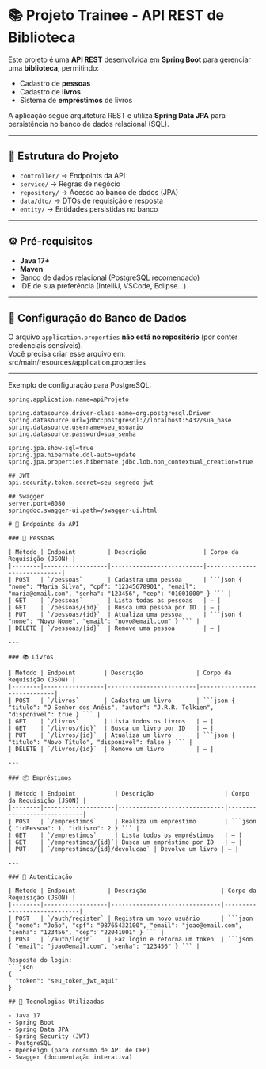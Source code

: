 # 📚 Projeto Trainee - API REST de Biblioteca  

Este projeto é uma **API REST** desenvolvida em **Spring Boot** para gerenciar uma **biblioteca**, permitindo:  
- Cadastro de **pessoas**  
- Cadastro de **livros**  
- Sistema de **empréstimos** de livros  

A aplicação segue arquitetura REST e utiliza **Spring Data JPA** para persistência no banco de dados relacional (SQL).  

---

## 📂 Estrutura do Projeto  

- `controller/` → Endpoints da API  
- `service/` → Regras de negócio  
- `repository/` → Acesso ao banco de dados (JPA)  
- `data/dto/` → DTOs de requisição e resposta  
- `entity/` → Entidades persistidas no banco  

---

## ⚙️ Pré-requisitos  

- **Java 17+**  
- **Maven**  
- Banco de dados relacional (PostgreSQL recomendado)  
- IDE de sua preferência (IntelliJ, VSCode, Eclipse...)  

---

## 📌 Configuração do Banco de Dados  

O arquivo `application.properties` **não está no repositório** (por conter credenciais sensíveis).  
Você precisa criar esse arquivo em: src/main/resources/application.properties

---
Exemplo de configuração para PostgreSQL:  

```properties
spring.application.name=apiProjeto

spring.datasource.driver-class-name=org.postgresql.Driver
spring.datasource.url=jdbc:postgresql://localhost:5432/sua_base
spring.datasource.username=seu_usuario
spring.datasource.password=sua_senha

spring.jpa.show-sql=true
spring.jpa.hibernate.ddl-auto=update
spring.jpa.properties.hibernate.jdbc.lob.non_contextual_creation=true

## JWT
api.security.token.secret=seu-segredo-jwt

## Swagger
server.port=8080
springdoc.swagger-ui.path=/swagger-ui.html

# 📖 Endpoints da API  

### 👤 Pessoas  

| Método | Endpoint         | Descrição                | Corpo da Requisição (JSON) |
|--------|------------------|--------------------------|-----------------------------|
| POST   | `/pessoas`       | Cadastra uma pessoa      | ```json { "nome": "Maria Silva", "cpf": "12345678901", "email": "maria@email.com", "senha": "123456", "cep": "01001000" } ``` |
| GET    | `/pessoas`       | Lista todas as pessoas   | — |
| GET    | `/pessoas/{id}`  | Busca uma pessoa por ID  | — |
| PUT    | `/pessoas/{id}`  | Atualiza uma pessoa      | ```json { "nome": "Novo Nome", "email": "novo@email.com" } ``` |
| DELETE | `/pessoas/{id}`  | Remove uma pessoa        | — |

---

### 📚 Livros  

| Método | Endpoint        | Descrição               | Corpo da Requisição (JSON) |
|--------|-----------------|-------------------------|-----------------------------|
| POST   | `/livros`       | Cadastra um livro       | ```json { "titulo": "O Senhor dos Anéis", "autor": "J.R.R. Tolkien", "disponivel": true } ``` |
| GET    | `/livros`       | Lista todos os livros   | — |
| GET    | `/livros/{id}`  | Busca um livro por ID   | — |
| PUT    | `/livros/{id}`  | Atualiza um livro       | ```json { "titulo": "Novo Título", "disponivel": false } ``` |
| DELETE | `/livros/{id}`  | Remove um livro         | — |

---

### 📦 Empréstimos  

| Método | Endpoint           | Descrição                    | Corpo da Requisição (JSON) |
|--------|--------------------|------------------------------|-----------------------------|
| POST   | `/emprestimos`     | Realiza um empréstimo        | ```json { "idPessoa": 1, "idLivro": 2 } ``` |
| GET    | `/emprestimos`     | Lista todos os empréstimos   | — |
| GET    | `/emprestimos/{id}`| Busca um empréstimo por ID   | — |
| PUT    | `/emprestimos/{id}/devolucao` | Devolve um livro | — |

---

### 🔑 Autenticação  

| Método | Endpoint         | Descrição                     | Corpo da Requisição (JSON) |
|--------|------------------|-------------------------------|-----------------------------|
| POST   | `/auth/register` | Registra um novo usuário      | ```json { "nome": "João", "cpf": "98765432100", "email": "joao@email.com", "senha": "123456", "cep": "22041001" } ``` |
| POST   | `/auth/login`    | Faz login e retorna um token  | ```json { "email": "joao@email.com", "senha": "123456" } ``` |

Resposta do login:  
```json
{
  "token": "seu_token_jwt_aqui"
}

## 🚀 Tecnologias Utilizadas  

- Java 17  
- Spring Boot  
- Spring Data JPA  
- Spring Security (JWT)  
- PostgreSQL  
- OpenFeign (para consumo de API de CEP)  
- Swagger (documentação interativa) 
